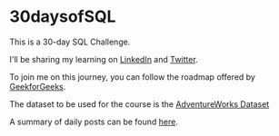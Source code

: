 # 30daysofSQL
This is a 30-day SQL Challenge.

I'll be sharing my learning on [LinkedIn](https://www.linkedin.com/in/yusufokunlola/) and [Twitter](https://twitter.com/yaokunlola).

To join me on this journey, you can follow the roadmap offered by [GeekforGeeks](https://www.geeksforgeeks.org/30-days-of-sql-from-basic-to-advanced-level/).

The dataset to be used for the course is the [AdventureWorks Dataset](https://github.com/yusufokunlola/30daysofSQL/blob/main/AdventureWorks_dataset.zip)

A summary of daily posts can be found [here](https://docs.google.com/document/d/1eMcrvgagJM3xtbZc4a1KDpIkQGHYNNlk4tAM8DUGk7E/edit?usp=sharing).

